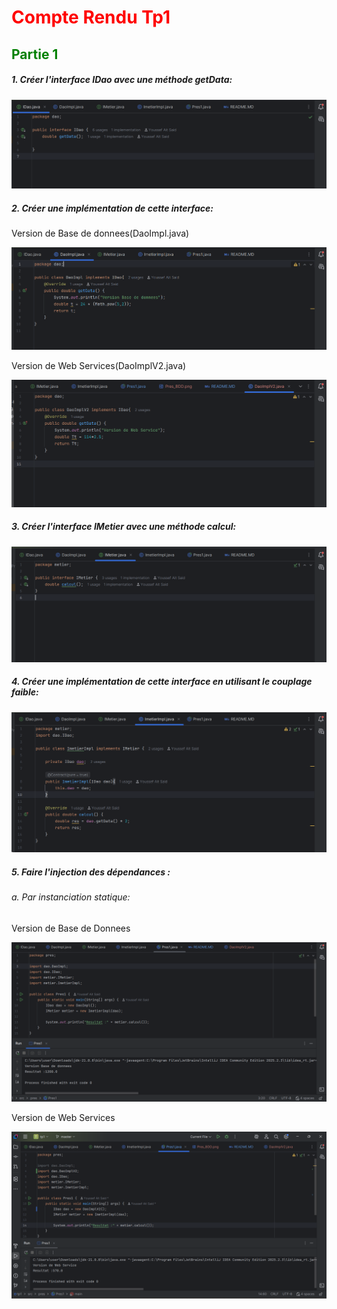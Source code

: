 <h1 style="color:red">Compte Rendu Tp1</h1>
<div>
    <h2 style="color:green">Partie 1</h2>
</div>
<div>
    <h5>1. Créer l'interface IDao avec une méthode getData:</h5>
    <img src="captures/IDao_screenshot.png">
    <h5>2. Créer une implémentation de cette interface:</h5>
    <p>Version de Base de donnees(DaoImpl.java)</p>
    <img src="captures/DaoImpl_screenshot.png">
    <p>Version de Web Services(DaoImplV2.java)</p>
    <img src="captures/DaoImplV2_screenshot.png">
    <h5>3. Créer l'interface IMetier avec une méthode calcul:</h5>
    <img src="captures/IMetier_screenshot%20.png">
    <h5>4. Créer une implémentation de cette interface en utilisant le couplage faible:</h5>
    <img src="captures/ImetierImpl_screenshot.png">
    <h5>5. Faire l'injection des dépendances :</h5>
    <section>
        <h6>a. Par instanciation statique:</h6>
            <p>Version de Base de Donnees</p>
                <img src="captures/Pres_BDD.png">
            <p>Version de Web Services</p>
                <img src="captures/Pres_WS.png">
    </section>
</div>
